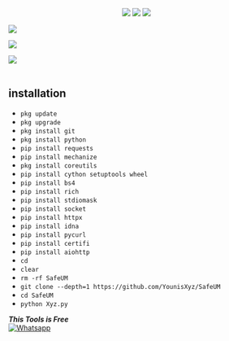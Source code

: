 
<p align="center" width="100%" height="auto">
    <img src="https://visitor-badge.laobi.icu/badge?page_id=YounisXyz.YounisXyz"/>
    <img src="https://img.shields.io/github/followers/YounisXyz?style=flat"/>
    <img src="https://img.shields.io/github/stars/YounisXyz?style=flat"/>
</p>

[![](https://img.shields.io/badge/Facebook-blue?logo=Facebook&logoColor=blue&labelColor=white)](https://www.facebook.com/YounisXyz)

[![](https://img.shields.io/badge/Messenger-red?logo=Messenger&logoColor=red&labelColor=black)](https://m.me/YounisXyz) <br>

[![](https://img.shields.io/badge/Whatsapp-CHAT-red?logo=Whatsapp&logoColor=Brightgreen&labelColor=white)](https://wa.me/923194999455?text=hey+YounisXyz+im+from+safeum) <br><br>

## <b>installation</b>

- `pkg update`
- `pkg upgrade`
- `pkg install git`
- `pkg install python`
- `pip install requests`
- `pip install mechanize`
- `pkg install coreutils`
- `pip install cython setuptools wheel`
- `pip install bs4`
- `pip install rich`
- `pip install stdiomask`
- `pip install socket`
- `pip install httpx`
- `pip install idna`
- `pip install pycurl`
- `pip install certifi`
- `pip install aiohttp`
- `cd`
- `clear`
- `rm -rf SafeUM`
- `git clone --depth=1 https://github.com/YounisXyz/SafeUM`
- `cd SafeUM`
- `python Xyz.py`



 ___This Tools is Free___</br>
 [![Whatsapp](https://img.shields.io/badge/Whatsapp-MR.YOUNIS-deepgreen?style=flat-square&logo=whatsapp)](https://wa.me/+923194999455)



